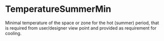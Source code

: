 TemperatureSummerMin
===========

Minimal temperature of the space or zone for the hot (summer) period, that is required from user/designer view point and provided as requirement for cooling.
